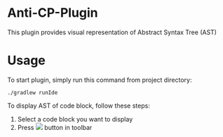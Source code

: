 # Anti-CP-Plugin
This plugin provides visual representation of Abstract Syntax Tree (AST) 

# Usage

To start plugin, simply run this command from project directory:

```./gradlew runIde```

To display AST of code block, follow these steps:

1) Select a code block you want to display
2) Press ![](icn.png) button in toolbar
